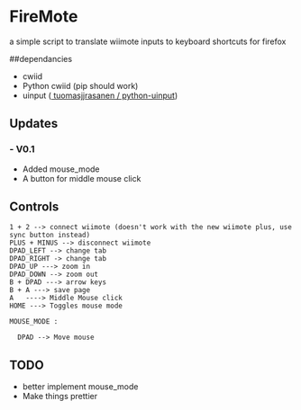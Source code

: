 FireMote
========

a simple script to translate wiimote inputs to keyboard shortcuts for firefox




##dependancies

+ cwiid
+ Python cwiid (pip should work)
+ uinput ([ tuomasjjrasanen / python-uinput](https://github.com/tuomasjjrasanen/python-uinput))

## Updates

### - V0.1
  + Added mouse_mode
  + A button for middle mouse click


## Controls

```
1 + 2 --> connect wiimote (doesn't work with the new wiimote plus, use sync button instead)
PLUS + MINUS --> disconnect wiimote
DPAD_LEFT --> change tab
DPAD_RIGHT -> change tab
DPAD_UP ---> zoom in
DPAD_DOWN --> zoom out
B + DPAD ---> arrow keys
B + A ---> save page
A   ----> Middle Mouse click
HOME ---> Toggles mouse mode

MOUSE_MODE :

  DPAD --> Move mouse
```
## TODO

+ better implement mouse_mode
+ Make things prettier
